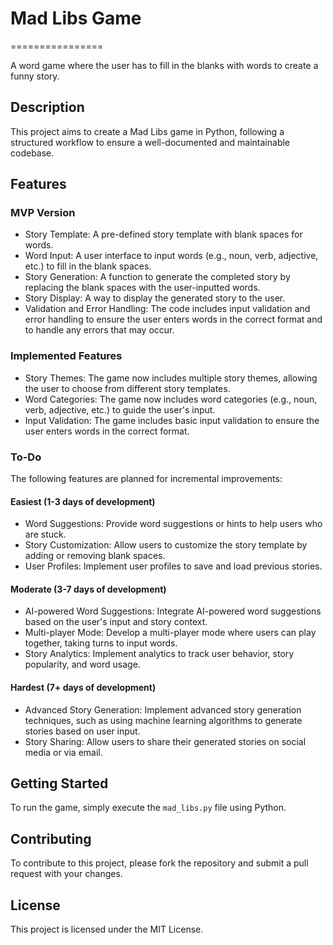 # Mad Libs Game
================

A word game where the user has to fill in the blanks with words to create a funny story.

## Description

This project aims to create a Mad Libs game in Python, following a structured workflow to ensure a well-documented and maintainable codebase.

## Features

### MVP Version

* Story Template: A pre-defined story template with blank spaces for words.
* Word Input: A user interface to input words (e.g., noun, verb, adjective, etc.) to fill in the blank spaces.
* Story Generation: A function to generate the completed story by replacing the blank spaces with the user-inputted words.
* Story Display: A way to display the generated story to the user.
* Validation and Error Handling: The code includes input validation and error handling to ensure the user enters words in the correct format and to handle any errors that may occur.

### Implemented Features

* Story Themes: The game now includes multiple story themes, allowing the user to choose from different story templates.
* Word Categories: The game now includes word categories (e.g., noun, verb, adjective, etc.) to guide the user's input.
* Input Validation: The game includes basic input validation to ensure the user enters words in the correct format.

### To-Do

The following features are planned for incremental improvements:

#### Easiest (1-3 days of development)

* Word Suggestions: Provide word suggestions or hints to help users who are stuck.
* Story Customization: Allow users to customize the story template by adding or removing blank spaces.
* User Profiles: Implement user profiles to save and load previous stories.

#### Moderate (3-7 days of development)

* AI-powered Word Suggestions: Integrate AI-powered word suggestions based on the user's input and story context.
* Multi-player Mode: Develop a multi-player mode where users can play together, taking turns to input words.
* Story Analytics: Implement analytics to track user behavior, story popularity, and word usage.

#### Hardest (7+ days of development)

* Advanced Story Generation: Implement advanced story generation techniques, such as using machine learning algorithms to generate stories based on user input.
* Story Sharing: Allow users to share their generated stories on social media or via email.

## Getting Started

To run the game, simply execute the `mad_libs.py` file using Python.

## Contributing

To contribute to this project, please fork the repository and submit a pull request with your changes.

## License

This project is licensed under the MIT License.